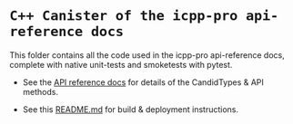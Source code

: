 # `C++ Canister of the icpp-pro api-reference docs`

This folder contains all the code used in the icpp-pro api-reference docs, complete with native unit-tests and smoketests with pytest.

- See the [API reference docs](https://docs.icpp.world/api-reference.html) for details of the CandidTypes & API methods.

- See this [README.md](https://github.com/icppWorld/icpp-demos#readme) for build & deployment instructions.


